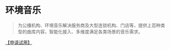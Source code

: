 # 环境音乐

> 为公播机构、环境音乐解决服务商及大型连锁机构、门店等，提供上百种类型的曲库内容，智能化接入、多维度满足各类场景的音乐需求。

[【申请试用】](https://www.kanjian.com/contact)

## &#x20;<a href="#advantages" id="advantages"></a>
